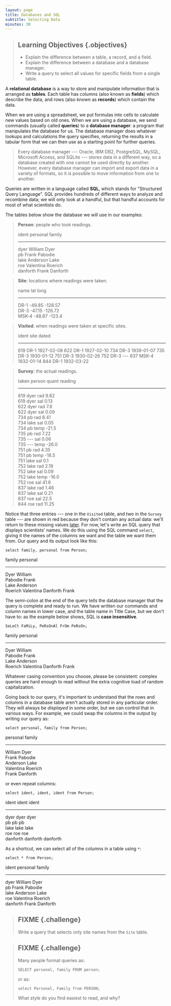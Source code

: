 ```yaml
---
layout: page
title: Databases and SQL
subtitle: Selecting Data
minutes: 30
---
```

> ## Learning Objectives {.objectives}
>
> *   Explain the difference between a table, a record, and a field.
> *   Explain the difference between a database and a database manager.
> *   Write a query to select all values for specific fields from a single table.

A **relational database**
is a way to store and manipulate information
that is arranged as **tables**.
Each table has columns (also known as **fields**) which describe the data,
and rows (also known as **records**) which contain the data.
  
When we are using a spreadsheet,
we put formulas into cells to calculate new values based on old ones.
When we are using a database,
we send commands
(usually called **queries**)
to a **database manager**:
a program that manipulates the database for us.
The database manager does whatever lookups and calculations the query specifies,
returning the results in a tabular form
that we can then use as a starting point for further queries.
  
> Every database manager --- Oracle,
> IBM DB2, PostgreSQL, MySQL, Microsoft Access, and SQLite --- stores
> data in a different way,
> so a database created with one cannot be used directly by another.
> However,
> every database manager can import and export data in a variety of formats,
> so it *is* possible to move information from one to another.

Queries are written in a language called **SQL**,
which stands for "Structured Query Language".
SQL provides hundreds of different ways to analyze and recombine data;
we will only look at a handful,
but that handful accounts for most of what scientists do.

The tables below show the database we will use in our examples:

> **Person**: people who took readings.
> 
> ident       personal    family    
> ----------  ----------  ----------
> dyer        William     Dyer      
> pb          Frank       Pabodie   
> lake        Anderson    Lake      
> roe         Valentina   Roerich   
> danforth    Frank       Danforth  

> **Site**: locations where readings were taken.
> 
> name        lat         long      
> ----------  ----------  ----------
> DR-1        -49.85      -128.57   
> DR-3        -47.15      -126.72   
> MSK-4       -48.87      -123.4    

> **Visited**: when readings were taken at specific sites.
> 
> ident       site        dated     
> ----------  ----------  ----------
> 619         DR-1        1927-02-08
> 622         DR-1        1927-02-10
> 734         DR-3        1939-01-07
> 735         DR-3        1930-01-12
> 751         DR-3        1930-02-26
> 752         DR-3        ---
> 837         MSK-4       1932-01-14
> 844         DR-1        1932-03-22

> **Survey**: the actual readings.
> 
> taken       person      quant       reading   
> ----------  ----------  ----------  ----------
> 619         dyer        rad         9.82      
> 619         dyer        sal         0.13      
> 622         dyer        rad         7.8       
> 622         dyer        sal         0.09      
> 734         pb          rad         8.41      
> 734         lake        sal         0.05      
> 734         pb          temp        -21.5     
> 735         pb          rad         7.22      
> 735         ---         sal         0.06      
> 735         ---         temp        -26.0     
> 751         pb          rad         4.35      
> 751         pb          temp        -18.5     
> 751         lake        sal         0.1       
> 752         lake        rad         2.19      
> 752         lake        sal         0.09      
> 752         lake        temp        -16.0     
> 752         roe         sal         41.6      
> 837         lake        rad         1.46      
> 837         lake        sal         0.21      
> 837         roe         sal         22.5      
> 844         roe         rad         11.25     

Notice that three entries --- one in the `Visited` table,
and two in the `Survey` table --- are shown in red
because they don't contain any actual data:
we'll return to these missing values [later](05-null.html).
For now,
let's write an SQL query that displays scientists' names.
We do this using the SQL command `select`,
giving it the names of the columns we want and the table we want them from.
Our query and its output look like this:

~~~ {.sql}
select family, personal from Person;
~~~

family      personal  
----------  ----------
Dyer        William   
Pabodie     Frank     
Lake        Anderson  
Roerich     Valentina 
Danforth    Frank     

The semi-colon at the end of the query
tells the database manager that the query is complete and ready to run.
We have written our commands and column names in lower case,
and the table name in Title Case,
but we don't have to:
as the example below shows,
SQL is **case insensitive**.

~~~ {.sql}
SeLeCt FaMiLy, PeRsOnAl FrOm PeRsOn;
~~~

family      personal  
----------  ----------
Dyer        William   
Pabodie     Frank     
Lake        Anderson  
Roerich     Valentina 
Danforth    Frank     

Whatever casing convention you choose,
please be consistent:
complex queries are hard enough to read without the extra cognitive load of random capitalization.

Going back to our query,
it's important to understand that
the rows and columns in a database table aren't actually stored in any particular order.
They will always be *displayed* in some order,
but we can control that in various ways.
For example,
we could swap the columns in the output by writing our query as:

~~~ {.sql}
select personal, family from Person;
~~~

personal    family    
----------  ----------
William     Dyer      
Frank       Pabodie   
Anderson    Lake      
Valentina   Roerich   
Frank       Danforth  

or even repeat columns:

~~~ {.sql}
select ident, ident, ident from Person;
~~~

ident       ident       ident     
----------  ----------  ----------
dyer        dyer        dyer      
pb          pb          pb        
lake        lake        lake      
roe         roe         roe       
danforth    danforth    danforth

As a shortcut,
we can select all of the columns in a table using `*`:

~~~ {.sql}
select * from Person;
~~~

ident       personal    family    
----------  ----------  ----------
dyer        William     Dyer      
pb          Frank       Pabodie   
lake        Anderson    Lake      
roe         Valentina   Roerich   
danforth    Frank       Danforth  

> ## FIXME {.challenge}
>
> Write a query that selects only site names from the `Site` table.

> ## FIXME {.challenge}
>
> Many people format queries as:
>
> ~~~
> SELECT personal, family FROM person;
> ~~~
>
> or as:
>
> ~~~
> select Personal, Family from PERSON;
> ~~~
>
> What style do you find easiest to read, and why?
